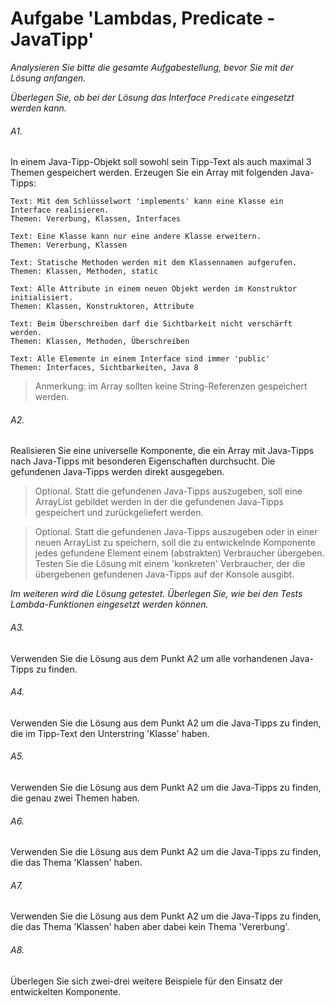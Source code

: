 # Aufgabe 'Lambdas, Predicate - JavaTipp'

*Analysieren Sie bitte die gesamte Aufgabestellung, bevor Sie mit der Lösung anfangen.*

*Überlegen Sie, ob bei der Lösung das Interface `Predicate` eingesetzt werden kann.*

###### A1.
In einem Java-Tipp-Objekt soll sowohl sein Tipp-Text als auch maximal 3 Themen gespeichert werden.
Erzeugen Sie ein Array mit folgenden Java-Tipps:

	Text: Mit dem Schlüsselwort 'implements' kann eine Klasse ein Interface realisieren.
	Themen: Vererbung, Klassen, Interfaces
	
	Text: Eine Klasse kann nur eine andere Klasse erweitern. 
	Themen: Vererbung, Klassen
	
	Text: Statische Methoden werden mit dem Klassennamen aufgerufen.
	Themen: Klassen, Methoden, static
	
	Text: Alle Attribute in einem neuen Objekt werden im Konstruktor initialisiert.
	Themen: Klassen, Konstruktoren, Attribute
	
	Text: Beim Überschreiben darf die Sichtbarkeit nicht verschärft werden.
	Themen: Klassen, Methoden, Überschreiben
	
	Text: Alle Elemente in einem Interface sind immer 'public'
	Themen: Interfaces, Sichtbarkeiten, Java 8

> Anmerkung: im Array sollten keine String-Referenzen gespeichert werden.

###### A2.
Realisieren Sie eine universelle Komponente, die ein Array mit Java-Tipps nach Java-Tipps mit besonderen Eigenschaften durchsucht. Die gefundenen Java-Tipps werden direkt ausgegeben.

> Optional. Statt die gefundenen Java-Tipps auszugeben, soll eine ArrayList gebildet werden in der die gefundenen Java-Tipps gespeichert und zurückgeliefert werden.

> Optional. Statt die gefundenen Java-Tipps auszugeben oder in einer neuen ArrayList zu speichern, soll die zu entwickelnde Komponente jedes gefundene Element einem (abstrakten) Verbraucher übergeben. Testen Sie die Lösung mit einem 'konkreten' Verbraucher, der die übergebenen gefundenen Java-Tipps auf der Konsole ausgibt. 

*Im weiteren wird die Lösung getestet. Überlegen Sie, wie bei den Tests Lambda-Funktionen eingesetzt werden können.*

###### A3.
Verwenden Sie die Lösung aus dem Punkt A2 um alle vorhandenen Java-Tipps zu finden. 

###### A4.
Verwenden Sie die Lösung aus dem Punkt A2 um die Java-Tipps zu finden, die im Tipp-Text den Unterstring 'Klasse' haben. 

###### A5.
Verwenden Sie die Lösung aus dem Punkt A2 um die Java-Tipps zu finden, die genau zwei Themen haben.

###### A6.
Verwenden Sie die Lösung aus dem Punkt A2 um die Java-Tipps zu finden, die das Thema 'Klassen' haben.

###### A7.
Verwenden Sie die Lösung aus dem Punkt A2 um die Java-Tipps zu finden, die das Thema 'Klassen' haben aber dabei kein Thema 'Vererbung'.

###### A8.
Überlegen Sie sich zwei-drei weitere Beispiele für den Einsatz der entwickelten Komponente.
